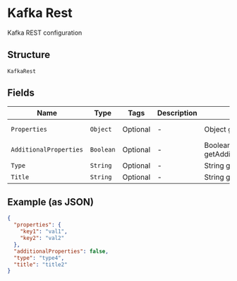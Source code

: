 
# Kafka Rest

Kafka REST configuration

## Structure

`KafkaRest`

## Fields

| Name | Type | Tags | Description | Getter | Setter |
|  --- | --- | --- | --- | --- | --- |
| `Properties` | `Object` | Optional | - | Object getProperties() | setProperties(Object properties) |
| `AdditionalProperties` | `Boolean` | Optional | - | Boolean getAdditionalProperties() | setAdditionalProperties(Boolean additionalProperties) |
| `Type` | `String` | Optional | - | String getType() | setType(String type) |
| `Title` | `String` | Optional | - | String getTitle() | setTitle(String title) |

## Example (as JSON)

```json
{
  "properties": {
    "key1": "val1",
    "key2": "val2"
  },
  "additionalProperties": false,
  "type": "type4",
  "title": "title2"
}
```

